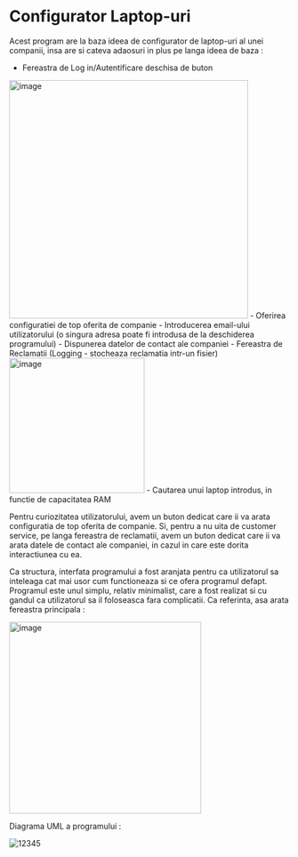 # Configurator Laptop-uri

Acest program are la baza ideea de configurator de laptop-uri al unei companii, insa are si cateva adaosuri in plus pe langa ideea de baza :
  - Fereastra de Log in/Autentificare deschisa de buton
  <img width="429" alt="image" src="https://user-images.githubusercontent.com/116735318/199475476-3d2bf2e9-5e4c-4706-ab35-edb286bbed7f.png">
  - Oferirea configuratiei de top oferita de companie
  - Introducerea email-ului utilizatorului (o singura adresa poate fi introdusa de la deschiderea programului)
  - Dispunerea datelor de contact ale companiei
  - Fereastra de Reclamatii (Logging - stocheaza reclamatia intr-un fisier)
  <img width="243" alt="image" src="https://user-images.githubusercontent.com/116735318/199475550-e5d2b48d-99ef-44b0-9607-e35c139653de.png">
  - Cautarea unui laptop introdus, in functie de capacitatea RAM
  
Pentru curiozitatea utilizatorului, avem un buton dedicat care ii va arata configuratia de top oferita de companie.
Si, pentru a nu uita de customer service, pe langa fereastra de reclamatii, avem un buton dedicat care ii va arata datele de contact ale companiei, in cazul in care este dorita interactiunea cu ea.

Ca structura, interfata programului a fost aranjata pentru ca utilizatorul sa inteleaga cat mai usor cum functioneaza si ce ofera programul defapt.
Programul este unul simplu, relativ minimalist, care a fost realizat si cu gandul ca utilizatorul sa il foloseasca fara complicatii.
Ca referinta, asa arata fereastra principala :

<img width="345" alt="image" src="https://user-images.githubusercontent.com/116735318/199476960-901afd45-c812-4eb2-8ef6-f2f0de44d2a1.png">


Diagrama UML a programului :

![12345](https://user-images.githubusercontent.com/116735455/199324933-e8df5168-2c54-493f-90c9-e3c3e691b185.png)

